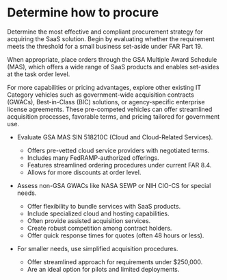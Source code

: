 # Determine how to procure

Determine the most effective and compliant procurement strategy for acquiring the SaaS solution. Begin by evaluating whether the requirement meets the threshold for a small business set-aside under FAR Part 19.

When appropriate, place orders through the GSA Multiple Award Schedule (MAS), which offers a wide range of SaaS products and enables set-asides at the task order level.

For more capabilities or pricing advantages, explore other existing IT Category vehicles such as government-wide acquisition contracts (GWACs), Best-in-Class (BIC) solutions, or agency-specific enterprise license agreements. These pre-competed vehicles can offer streamlined acquisition processes, favorable terms, and pricing tailored for government use.

- Evaluate GSA MAS SIN 518210C (Cloud and Cloud-Related Services).
  - Offers pre-vetted cloud service providers with negotiated terms.
  - Includes many FedRAMP-authorized offerings.
  - Features streamlined ordering procedures under current FAR 8.4.
  - Allows for more discounts at order level.

- Assess non-GSA GWACs like NASA SEWP or NIH CIO-CS for special needs.
  - Offer flexibility to bundle services with SaaS products.
  - Include specialized cloud and hosting capabilities.
  - Often provide assisted acquisition services.
  - Create robust competition among contract holders.
  - Offer quick response times for quotes (often 48 hours or less).

- For smaller needs, use simplified acquisition procedures.
  - Offer streamlined approach for requirements under $250,000.
  - Are an ideal option for pilots and limited deployments.
